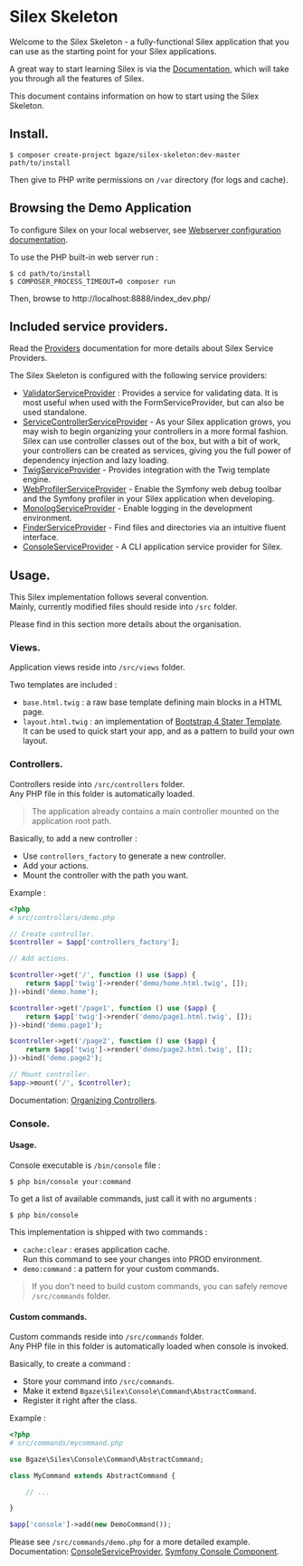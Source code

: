 # Silex Skeleton

Welcome to the Silex Skeleton - a fully-functional Silex application that you
can use as the starting point for your Silex applications.

A great way to start learning Silex is via the [Documentation][1], which will
take you through all the features of Silex.

This document contains information on how to start using the Silex Skeleton.

## Install.

```
$ composer create-project bgaze/silex-skeleton:dev-master path/to/install
```

Then give to PHP write permissions on `/var` directory (for logs and cache).

## Browsing the Demo Application

To configure Silex on your local webserver, see [Webserver configuration documentation][2].

To use the PHP built-in web server run :

```
$ cd path/to/install
$ COMPOSER_PROCESS_TIMEOUT=0 composer run
```

Then, browse to http://localhost:8888/index_dev.php/

## Included service providers.

Read the [Providers][3] documentation for more details about Silex Service Providers.

The Silex Skeleton is configured with the following service providers:

* [ValidatorServiceProvider][4] : Provides a service for validating data. It is
  most useful when used with the FormServiceProvider, but can also be used
  standalone.
* [ServiceControllerServiceProvider][5] - As your Silex application grows, you
  may wish to begin organizing your controllers in a more formal fashion.
  Silex can use controller classes out of the box, but with a bit of work,
  your controllers can be created as services, giving you the full power of
  dependency injection and lazy loading.
* [TwigServiceProvider][6] - Provides integration with the Twig template engine.
* [WebProfilerServiceProvider][7] - Enable the Symfony web debug toolbar and
  the Symfony profiler in your Silex application when developing.
* [MonologServiceProvider][8] - Enable logging in the development environment.
* [FinderServiceProvider][9] - Find files and directories via an intuitive fluent interface.
* [ConsoleServiceProvider][10] - A CLI application service provider for Silex.

## Usage.

This Silex implementation follows several convention.  
Mainly, currently modified files should reside into `/src` folder.

Please find in this section more details about the organisation.

### Views.

Application views reside into `/src/views` folder. 

Two templates are included :

* `base.html.twig` : a raw base template defining main blocks in a HTML page.
* `layout.html.twig` : an implementation of [Bootstrap 4 Stater Template][11].  
It can be used to quick start your app, and as a pattern to build your own layout.

### Controllers.

Controllers reside into `/src/controllers` folder.  
Any PHP file in this folder is automatically loaded.

> The application already contains a main controller mounted on the application root path.

Basically, to add a new controller :

* Use `controllers_factory` to generate a new controller.
* Add your actions.
* Mount the controller with the path you want.

Example :

```php
<?php
# src/controllers/demo.php

// Create controller.
$controller = $app['controllers_factory'];

// Add actions.

$controller->get('/', function () use ($app) {
    return $app['twig']->render('demo/home.html.twig', []);
})->bind('demo.home');

$controller->get('/page1', function () use ($app) {
    return $app['twig']->render('demo/page1.html.twig', []);
})->bind('demo.page1');

$controller->get('/page2', function () use ($app) {
    return $app['twig']->render('demo/page2.html.twig', []);
})->bind('demo.page2');

// Mount controller.
$app->mount('/', $controller);
```

Documentation: [Organizing Controllers][13].

### Console.

#### Usage.

Console executable is `/bin/console` file :

```
$ php bin/console your:command
```

To get a list of available commands, just call it with no arguments :

```
$ php bin/console
```

This implementation is shipped with two commands :

* `cache:clear` : erases application cache.  
Run this command to see your changes into PROD environment.
* `demo:command` : a pattern for your custom commands.

> If you don't need to build custom commands, you can safely remove `/src/commands` folder. 

#### Custom commands.

Custom commands reside into `/src/commands` folder.  
Any PHP file in this folder is automatically loaded when console is invoked.

Basically, to create a command :

* Store your command into `/src/commands`.
* Make it extend `Bgaze\Silex\Console\Command\AbstractCommand`.
* Register it right after the class.

Example :

```php
<?php
# src/commands/mycommand.php

use Bgaze\Silex\Console\Command\AbstractCommand;

class MyCommand extends AbstractCommand {

    // ...

}

$app['console']->add(new DemoCommand());
```

Please see `/src/commands/demo.php` for a more detailed example.  
Documentation: [ConsoleServiceProvider][10], [Symfony Console Component][12].




[1]: http://silex.sensiolabs.org/documentation
[2]: https://silex.symfony.com/doc/2.0/web_servers.html
[3]: http://silex.sensiolabs.org/doc/providers.html
[4]: http://silex.sensiolabs.org/doc/master/providers/validator.html
[5]: http://silex.sensiolabs.org/doc/master/providers/service_controller.html
[6]: http://silex.sensiolabs.org/doc/master/providers/twig.html
[7]: http://github.com/silexphp/Silex-WebProfiler
[8]: http://silex.sensiolabs.org/doc/master/providers/monolog.html
[9]: https://github.com/bgaze/silex-finder-provider
[10]: https://github.com/bgaze/silex-console-provider
[11]: https://v4-alpha.getbootstrap.com/examples/starter-template/
[12]: http://symfony.com/doc/current/components/console/introduction.html
[13]: https://silex.symfony.com/doc/2.0/organizing_controllers.html